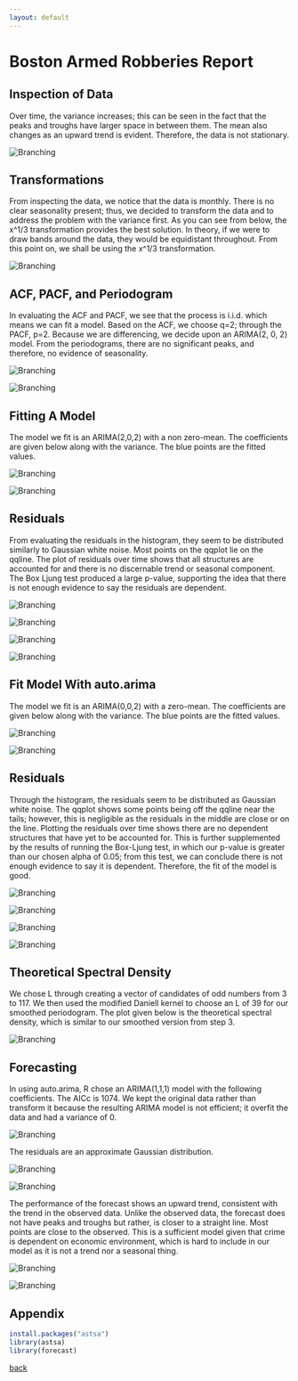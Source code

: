 ```yaml
---
layout: default
---
```


# Boston Armed Robberies Report

## Inspection of Data

Over time, the variance increases; this can be seen in the fact that the peaks and troughs have
larger space in between them. The mean also changes as an upward trend is evident. Therefore,
the data is not stationary.

![Branching](/assets/img/BARP_1.png)

## Transformations

From inspecting the data, we notice that the data is monthly. There is no clear seasonality
present; thus, we decided to transform the data and to address the problem with the variance first.
As you can see from below, the x^1/3 transformation provides the best solution. In theory, if we
were to draw bands around the data, they would be equidistant throughout. From this point on,
we shall be using the x^1/3 transformation.

![Branching](/assets/img/BARP_2.png)

## ACF, PACF, and Periodogram

In evaluating the ACF and PACF, we see that the process is i.i.d. which means we can fit a
model. Based on the ACF, we choose q=2; through the PACF, p=2. Because we are differencing,
we decide upon an ARIMA(2, 0, 2) model. From the periodograms, there are no significant
peaks, and therefore, no evidence of seasonality.

![Branching](/assets/img/BARP_3.png)

![Branching](/assets/img/BARP_4.png)

## Fitting A Model

The model we fit is an ARIMA(2,0,2) with a non zero-mean. The coefficients are given below
along with the variance. The blue points are the fitted values.

![Branching](/assets/img/BARP_5.png)

![Branching](/assets/img/BARP_6.png)

## Residuals

From evaluating the residuals in the histogram, they seem to be distributed similarly to Gaussian
white noise. Most points on the qqplot lie on the qqline. The plot of residuals over time shows
that all structures are accounted for and there is no discernable trend or seasonal component. The
Box Ljung test produced a large p-value, supporting the idea that there is not enough evidence to
say the residuals are dependent.

![Branching](/assets/img/BARP_7.png)

![Branching](/assets/img/BARP_8.png)

![Branching](/assets/img/BARP_9.png)

![Branching](/assets/img/BARP_10.png)

## Fit Model With auto.arima

The model we fit is an ARIMA(0,0,2) with a zero-mean. The coefficients are given below along
with the variance. The blue points are the fitted values.

![Branching](/assets/img/BARP_11.png)

![Branching](/assets/img/BARP_12.png)

## Residuals

Through the histogram, the residuals seem to be distributed as Gaussian white noise. The qqplot
shows some points being off the qqline near the tails; however, this is negligible as the residuals
in the middle are close or on the line. Plotting the residuals over time shows there are no
dependent structures that have yet to be accounted for. This is further supplemented by the
results of running the Box-Ljung test, in which our p-value is greater than our chosen alpha of
0.05; from this test, we can conclude there is not enough evidence to say it is dependent.
Therefore, the fit of the model is good.

![Branching](/assets/img/BARP_13.png)

![Branching](/assets/img/BARP_14.png)

![Branching](/assets/img/BARP_15.png)

![Branching](/assets/img/BARP_16.png)

## Theoretical Spectral Density

We chose L through creating a vector of candidates of odd numbers from 3 to 117. We then used
the modified Daniell kernel to choose an L of 39 for our smoothed periodogram. The plot given
below is the theoretical spectral density, which is similar to our smoothed version from step 3.

![Branching](/assets/img/BARP_17.png)

## Forecasting

In using auto.arima, R chose an ARIMA(1,1,1) model with the following coefficients. The AICc
is 1074. We kept the original data rather than transform it because the resulting ARIMA model is
not efficient; it overfit the data and had a variance of 0.

![Branching](/assets/img/BARP_18.png)

The residuals are an approximate Gaussian distribution.

![Branching](/assets/img/BARP_19.png)

![Branching](/assets/img/BARP_20.png)

The performance of the forecast shows an upward trend, consistent with the trend in the observed
data. Unlike the observed data, the forecast does not have peaks and troughs but rather, is closer
to a straight line. Most points are close to the observed. This is a sufficient model given that
crime is dependent on economic environment, which is hard to include in our model as it is not a
trend nor a seasonal thing.

![Branching](/assets/img/BARP_21.png)

![Branching](/assets/img/BARP_22.png)

## Appendix

```r
install.packages("astsa")
library(astsa)
library(forecast)
```

[back](./)
